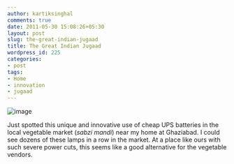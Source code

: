 ```yaml
---
author: kartiksinghal
comments: true
date: 2011-05-30 15:08:26+05:30
layout: post
slug: the-great-indian-jugaad
title: The Great Indian Jugaad
wordpress_id: 225
categories:
- post
tags:
- Home
- innovation
- jugaad
---
```


![image](http://k4rtik.files.wordpress.com/2011/05/wpid-2011-05-30-19-48-35.jpg)



Just spotted this unique and innovative use of cheap UPS batteries in the local vegetable market (_sabzi mandi_) near my home at Ghaziabad. I could see dozens of these lamps in a row in the market. At a place like ours with such severe power cuts, this seems like a good alternative for the vegetable vendors.
